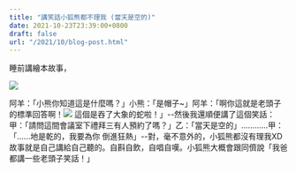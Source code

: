 ```yaml
---
title: "講笑話小狐熊都不理我 (當天是空的)"
date: 2021-10-23T23:39:00+0800
draft: false
url: "/2021/10/blog-post.html"
---
```


睡前講繪本故事，



![]($https://blogger.googleusercontent.com/img/b/R29vZ2xl/AVvXsEhQmHRl1oYNTBfU3ilbieBRUhQWTflPtEgJeI0z3lIqjTzyGCUcurV-ahd7cxOhlkeGNeTbz7Zl47B3AzToRayFNSPhUo_K6EsjTx_tNOZZz7Pkx9o72-iWGVTdE_JKBpwKXX6t7N_LDdY/)



阿羊：「小熊你知道這是什麼嗎？」小熊：「是帽子~」阿羊：「啊你這就是老頭子的標準回答啊！![]($https://static.xx.fbcdn.net/images/emoji.php/v9/t52/1/16/1f923.png)  這個是吞了大象的蛇啦！」--然後我還順便講了這個笑話：甲：「請問這間會議室下禮拜三有人預約了嗎？」乙：「當天是空的」............甲：「......地是乾的，我要為你 倒進狂熱」--對，毫不意外的，小狐熊都沒有理我XD故事就是自己講給自己聽的。自斟自飲，自唱自嘆。小狐熊大概會跟同儕說「我爸都講一些老頭子笑話！」
